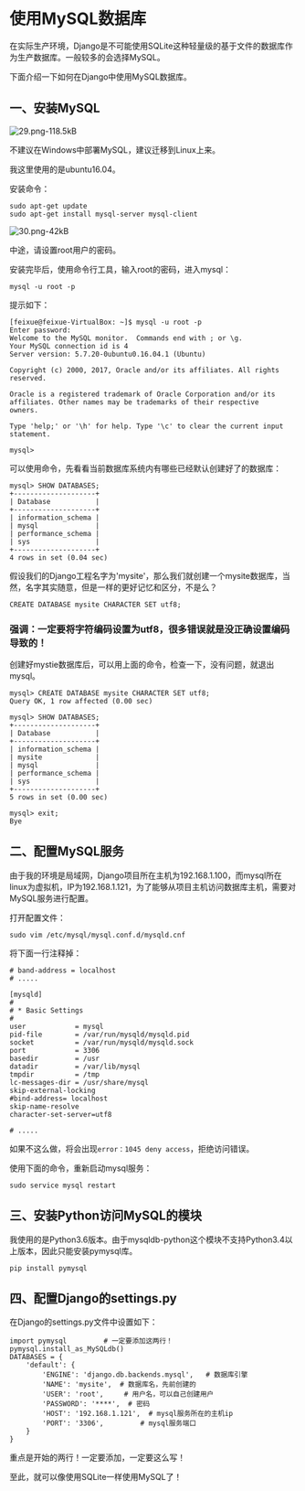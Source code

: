 # 使用MySQL数据库

在实际生产环境，Django是不可能使用SQLite这种轻量级的基于文件的数据库作为生产数据库。一般较多的会选择MySQL。

下面介绍一下如何在Django中使用MySQL数据库。

## 一、安装MySQL

![29.png-118.5kB](http://static.zybuluo.com/feixuelove1009/nbc2jwhltc1vxvloelf713i9/29.png)

不建议在Windows中部署MySQL，建议迁移到Linux上来。

我这里使用的是ubuntu16.04。

安装命令：

```
sudo apt-get update
sudo apt-get install mysql-server mysql-client
```

![30.png-42kB](http://static.zybuluo.com/feixuelove1009/g8wybha3kuqkax9rwf19aled/30.png)

中途，请设置root用户的密码。

安装完毕后，使用命令行工具，输入root的密码，进入mysql：

```
mysql -u root -p
```

提示如下：

```
[feixue@feixue-VirtualBox: ~]$ mysql -u root -p
Enter password: 
Welcome to the MySQL monitor.  Commands end with ; or \g.
Your MySQL connection id is 4
Server version: 5.7.20-0ubuntu0.16.04.1 (Ubuntu)

Copyright (c) 2000, 2017, Oracle and/or its affiliates. All rights reserved.

Oracle is a registered trademark of Oracle Corporation and/or its
affiliates. Other names may be trademarks of their respective
owners.

Type 'help;' or '\h' for help. Type '\c' to clear the current input statement.

mysql> 
```

可以使用命令，先看看当前数据库系统内有哪些已经默认创建好了的数据库：

```
mysql> SHOW DATABASES;
+--------------------+
| Database           |
+--------------------+
| information_schema |
| mysql              |
| performance_schema |
| sys                |
+--------------------+
4 rows in set (0.04 sec)
```

假设我们的Django工程名字为'mysite'，那么我们就创建一个mysite数据库，当然，名字其实随意，但是一样的更好记忆和区分，不是么？

```
CREATE DATABASE mysite CHARACTER SET utf8;
```

### 强调：一定要将字符编码设置为utf8，很多错误就是没正确设置编码导致的！

创建好mystie数据库后，可以用上面的命令，检查一下，没有问题，就退出mysql。

```
mysql> CREATE DATABASE mysite CHARACTER SET utf8;
Query OK, 1 row affected (0.00 sec)

mysql> SHOW DATABASES;
+--------------------+
| Database           |
+--------------------+
| information_schema |
| mysite             |
| mysql              |
| performance_schema |
| sys                |
+--------------------+
5 rows in set (0.00 sec)

mysql> exit;
Bye
```

## 二、配置MySQL服务

由于我的环境是局域网，Django项目所在主机为192.168.1.100，而mysql所在linux为虚拟机，IP为192.168.1.121，为了能够从项目主机访问数据库主机，需要对MySQL服务进行配置。

打开配置文件：

```
sudo vim /etc/mysql/mysql.conf.d/mysqld.cnf
```

将下面一行注释掉：

```
# band-address = localhost
# .....

[mysqld]
#
# * Basic Settings
#
user            = mysql
pid-file        = /var/run/mysqld/mysqld.pid
socket          = /var/run/mysqld/mysqld.sock
port            = 3306
basedir         = /usr
datadir         = /var/lib/mysql
tmpdir          = /tmp
lc-messages-dir = /usr/share/mysql
skip-external-locking
#bind-address= localhost
skip-name-resolve
character-set-server=utf8

# .....
```

如果不这么做，将会出现`error：1045 deny access`，拒绝访问错误。

使用下面的命令，重新启动mysql服务：

```
sudo service mysql restart
```

## 三、安装Python访问MySQL的模块

我使用的是Python3.6版本。由于mysqldb-python这个模块不支持Python3.4以上版本，因此只能安装pymysql库。

```
pip install pymysql
```

## 四、配置Django的settings.py

在Django的settings.py文件中设置如下：

```
import pymysql         # 一定要添加这两行！           
pymysql.install_as_MySQLdb()
DATABASES = {
    'default': {
        'ENGINE': 'django.db.backends.mysql',   # 数据库引擎
        'NAME': 'mysite',  # 数据库名，先前创建的
        'USER': 'root',     # 用户名，可以自己创建用户
        'PASSWORD': '****',  # 密码
        'HOST': '192.168.1.121',  # mysql服务所在的主机ip
        'PORT': '3306',         # mysql服务端口
    }
}
```

重点是开始的两行！一定要添加，一定要这么写！

至此，就可以像使用SQLite一样使用MySQL了！